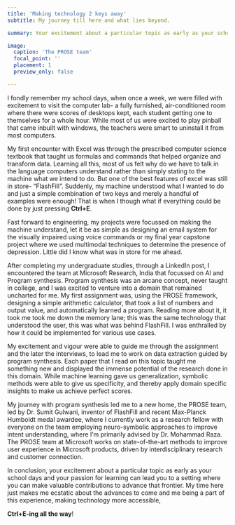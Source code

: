```yaml
---
title: 'Making technology 2 keys away'
subtitle: My journey till here and what lies beyond.

summary: Your excitement about a particular topic as early as your school days and your passion for learning can lead you to a setting where you can make valuable contributions to advance that frontier.

image:
  caption: 'The PROSE team'
  focal_point: ''
  placement: 1
  preview_only: false

---
```


I fondly remember my school days, when once a week, we were filled with excitement to visit the computer lab- a fully furnished, air-conditioned room where there were scores of desktops kept, each student getting one to themselves for a whole hour. While most of us were excited to play pinball that came inbuilt with windows, the teachers were smart to uninstall it from most computers.

My first encounter with Excel was through the prescribed computer science textbook that taught us formulas and commands that helped organize and transform data. Learning all this, most of us felt why do we have to talk in the language computers understand rather than simply stating to the machine what we intend to do. But one of the best features of excel was still in store- “FlashFill”. Suddenly, my machine understood what I wanted to do and just a simple combination of two keys and merely a handful of examples were enough! That is when I though what if everything could be done by just pressing __Ctrl+E__.

Fast forward to engineering, my projects were focussed on making the machine understand, let it be as simple as designing an email system for the visually impaired using voice commands or my final year capstone project where we used multimodal techniques to determine the presence of depression. Little did I know what was in store for me ahead.

After completing my undergraduate studies, through a LinkedIn post, I encountered the team at Microsoft Research, India that focussed on AI and Program synthesis. Program synthesis was an arcane concept, never taught in college, and I was excited to venture into a domain that remained uncharted for me. My first assignment was, using the PROSE framework, designing a simple arithmetic calculator, that took a list of numbers and output value, and automatically learned a program. Reading more about it, it took me took me down the memory lane; this was the same technology that understood the user, this was what was behind FlashFill. I was enthralled by how it could be implemented for various use cases.

My excitement and vigour were able to guide me through the assignment and the later the interviews, to lead me to work on data extraction guided by program synthesis. Each paper that I read on this topic taught me something new and displayed the immense potential of the research done in this domain. While machine learning gave us generalization, symbolic methods were able to give us specificity, and thereby apply domain specific insights to make us achieve perfect scores.

My journey with program synthesis led me to a new home, the PROSE team, led by Dr. Sumit Gulwani, inventor of FlashFill and recent Max-Planck Humboldt medal awardee, where I currently work as a research fellow with everyone on the team employing neuro-symbolic approaches to improve intent understanding, where I’m primarily advised by Dr. Mohammad Raza. The PROSE team at Microsoft works on state-of-the-art methods to improve user experience in Microsoft products, driven by interdisciplinary research and customer connection.

In conclusion, your excitement about a particular topic as early as your school days and your passion for learning can lead you to a setting where you can make valuable contributions to advance that frontier.  My time here just makes me ecstatic about the advances to come and me being a part of this experience, making technology more accessible, 

__Ctrl+E-ing all the way__!